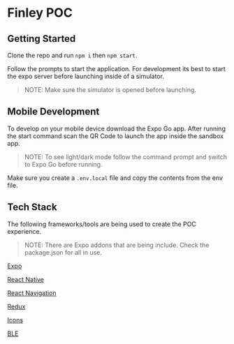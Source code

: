 # Finley POC

## Getting Started
Clone the repo and run `npm i` then `npm start`.

Follow the prompts to start the application. For development its best to start the expo server before launching inside of a simulator.

> NOTE: Make sure the simulator is opened before launching.

## Mobile Development
To develop on your mobile device download the Expo Go app. After running the start command scan the QR Code to launch the app inside the sandbox app.

> NOTE: To see light/dark mode follow the command prompt and switch to Expo Go before running.

Make sure you create a `.env.local` file and copy the contents from the env file.

## Tech Stack
The following frameworks/tools are being used to create the POC experience.

> NOTE: There are Expo addons that are being include. Check the package.json for all in use.

[Expo](https://expo.dev/)

[React Native](https://reactnative.dev/)

[React Navigation](https://reactnavigation.org/)

[Redux](https://redux-toolkit.js.org/)

[Icons](https://github.com/oblador/react-native-vector-icons)

[BLE](https://github.com/dotintent/react-native-ble-plx)
